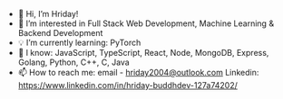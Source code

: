 - 👋 Hi, I’m Hriday!
- 👀 I’m interested in Full Stack Web Development, Machine Learning & Backend Development
- 💡 I’m currently learning: PyTorch
- 🧠 I know: JavaScript, TypeScript, React, Node, MongoDB, Express, Golang, Python, C++, C, Java
- 📫 How to reach me: email - hriday2004@outlook.com  Linkedin: https://www.linkedin.com/in/hriday-buddhdev-127a74202/

<!---
hriday330/hriday330 is a ✨ special ✨ repository because its `README.md` (this file) appears on your GitHub profile.
You can click the Preview link to take a look at your changes.
--->
